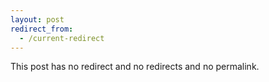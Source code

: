 ```yaml
---
layout: post
redirect_from:
  - /current-redirect
---
```


This post has no redirect and no redirects and no permalink.
